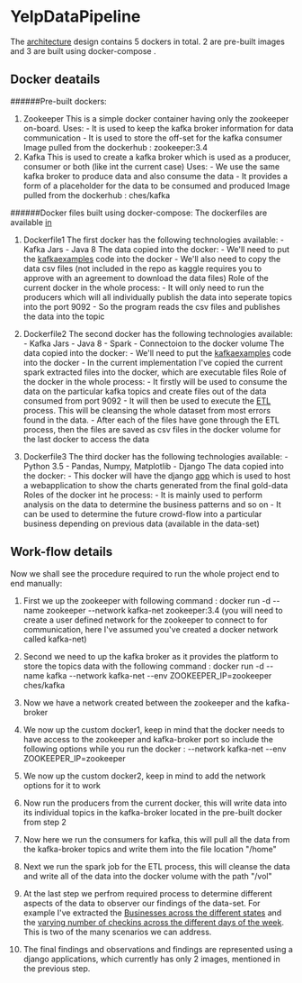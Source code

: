 # YelpDataPipeline
The [architecture](https://github.com/reachprajwal/YelpDataPipeline/blob/master/architecturalDesign.jpg) design contains 5 dockers in total. 2 are pre-built images and 3 are built using docker-compose .

## Docker deatails
######Pre-built dockers:

1. Zookeeper
        This is a simple docker container having only the zookeeper on-board.
            Uses:
                - It is used to keep the kafka broker information for data communication
                - It is used to store the off-set for the kafka consumer
            Image pulled from the dockerhub : zookeeper:3.4
2. Kafka 
        This is used to create a kafka broker which is used as a producer, consumer or both (like int the current case)
            Uses:
                - We use the same kafka broker to produce data and also consume the data
                - It provides a form of a placeholder for the data to be consumed and produced
            Image pulled from the dockerhub : ches/kafka


######Docker files built using docker-compose:
The dockerfiles are available [in](https://github.com/reachprajwal/YelpDataPipeline/tree/master/Dockerfiles)

1. Dockerfile1
        The first docker has the following technologies available:
            - Kafka Jars
            - Java 8
        The data copied into the docker:
            - We'll need to put the [kafkaexamples](https://github.com/reachprajwal/YelpDataPipeline/tree/master/kafkaexamples) code into the docker
            - We'll also need to copy the data csv files (not included in the repo as kaggle requires you to approve with an agreement to download the data files)
        Role of the current docker in the whole process:
            - It will only need to run the producers which will all individually publish the data into seperate topics into the port 9092
            - So the program reads the csv files and publishes the data into the topic 
            
2. Dockerfile2
        The second docker has the following technologies available:
            - Kafka Jars
            - Java 8
            - Spark
            - Connectoion to the docker volume
        The data copied into the docker:
            - We'll need to put the [kafkaexamples](https://github.com/reachprajwal/YelpDataPipeline/tree/master/kafkaexamples) code into the docker
            - In the current implementation I've copied the current spark extracted files into the docker, which are executable files
        Role of the docker in the whole process:
            - It firstly will be used to consume the data on the particular kafka topics and create files out of the data consumed from port 9092
            - It will then be used to execute the [ETL](https://github.com/reachprajwal/YelpDataPipeline/blob/master/src/main/scala/yelpETL/yelpETL.scala) process. This will be cleansing the whole dataset from most errors found in the data.
            - After each of the files have gone through the ETL process, then the files are saved as csv files in the docker volume for the last docker to access the data
            
3. Dockerfile3
        The third docker has the following technologies available:
            - Python 3.5
            - Pandas, Numpy, Matplotlib
            - Django
        The data copied into the docker:
            - This docker will have the django [app](https://github.com/reachprajwal/YelpDataPipeline/tree/master/yelpApp) which is used to host a webapplication to show the charts generated from the final gold-data
        Roles of the docker int he process:
            - It is mainly used to perform analysis on the data to determine the business patterns and so on
            - It can be used to determine the future crowd-flow into a particular business depending on previous data (available in the data-set)
            
## Work-flow details
Now we shall see the procedure required to run the whole project end to end manually:

1. First we up the zookeeper with following command : docker run -d --name zookeeper --network kafka-net zookeeper:3.4 (you will need to create a user defined network for the zookeeper to connect to for communication, here I've assumed you've created a docker network called kafka-net)

2. Second we need to up the kafka broker as it provides the platform to store the topics data with the following command : docker run -d --name kafka --network kafka-net --env ZOOKEEPER_IP=zookeeper ches/kafka

3. Now we have a network created between the zookeeper and the kafka-broker 

4. We now up the custom docker1, keep in mind that the docker needs to have access to the zookeeper and kafka-broker port so include the following options while you run the docker : --network kafka-net --env ZOOKEEPER_IP=zookeeper
    
5. We now up the custom docker2, keep in mind to add the network options for it to work

6. Now run the producers from the current docker, this will write data into its individual topics in the kafka-broker located in the pre-built docker from step 2

7. Now here we run the consumers for kafka, this will pull all the data from the kafka-broker topics and write them into the file location "/home"

8. Next we run the spark job for the ETL process, this will cleanse the data and write all of the data into the docker volume with the path "/vol"

9. At the last step we perfrom required process to determine different aspects of the data to observer our findings of the data-set. For example I've extracted the [Businesses across the different states](https://github.com/reachprajwal/YelpDataPipeline/blob/master/yelpApp/charts/media/businesses.png) and the [varying number of checkins across the different days of the week](https://github.com/reachprajwal/YelpDataPipeline/blob/master/yelpApp/charts/media/checkings.png). This is two of the many scenarios we can address.

10. The final findings and observations and findings are represented using a django applications, which currently has only 2 images, mentioned in the previous step.
